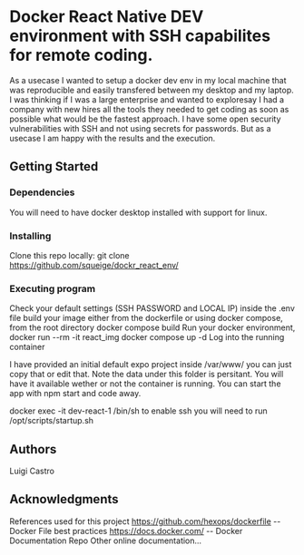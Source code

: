 # Docker React Native DEV environment with SSH capabilites for remote coding.

As a usecase I wanted to setup a docker dev env in my local machine that was reproducible and easily transfered between my desktop and my laptop. I was thinking if I was a large enterprise and wanted to exploresay I had a company with new hires all the tools they needed to get coding as soon as possible what would be the fastest approach. I have some open security vulnerabilities with SSH and not using secrets for passwords. But as a usecase I am happy with the results and the execution.
## Getting Started

### Dependencies

You will need to have docker desktop installed with support for linux. 

### Installing

Clone this repo locally:
git clone https://github.com/squeige/dockr_react_env/

### Executing program
Check your default settings (SSH PASSWORD and LOCAL IP) inside the .env file
build your image either from the dockerfile or using docker compose, from the root directory 
  docker compose build
Run your docker environment,
  docker run --rm -it react_img
  docker compose up -d
Log into the running container

I have provided an initial default expo project inside /var/www/ you can just copy that or edit that. Note the data under this folder is persitant. You will have it available wether or not the container is running.
You can start the app with npm start and code away.

docker exec -it dev-react-1 /bin/sh
to enable ssh you will need to run
/opt/scripts/startup.sh



## Authors

Luigi Castro

## Acknowledgments

References used for this project
https://github.com/hexops/dockerfile -- Docker File best practices
https://docs.docker.com/ -- Docker Documentation Repo
Other online documentation... 


